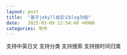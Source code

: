 ```yaml
---
layout: post
title:  "基于jekyll自定义blog功能"
date:   2025-03-09 12:54:40 +0900
categories: 写作
---
```

支持中英日文
支持分类
支持搜索
支持按时间归类
